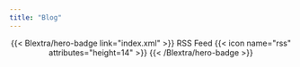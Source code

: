 ```yaml
---
title: "Blog"
---
```


<div style="text-align: center; margin-top: 1em;">
{{< Blextra/hero-badge link="index.xml" >}}
  <span>RSS Feed</span>
  {{< icon name="rss" attributes="height=14" >}}
{{< /Blextra/hero-badge >}}
</div>
